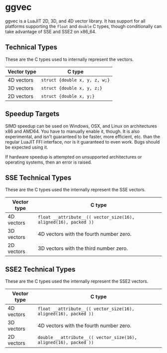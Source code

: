 # ggvec

ggvec is a LuaJIT 2D, 3D, and 4D vector library. It has support for all platforms supporting the `float` and `double` C types, though conditionally can take advantage of SSE and SSE2 on x86_64.


## Technical Types

These are the C types used to internally represent the vectors.

| Vector type | C type     |
|-------------|------------|
| 4D vectors  |`struct {double x, y, z, w;}` |
| 3D vectors  |`struct {double x, y, z;}` |
| 2D vectors  |`struct {double x, y;}` |

## Speedup Targets

SIMD speedup can be used on Windows, OSX, and Linux on architectures x86 and AMD64. You have to manually enable it, though. It is also experimental, and isn't guaranteed to be faster, more efficient, etc. than the regular LuaJIT FFI interface, nor is it guaranteed to even work. Bugs should be expected using it.

If hardware speedup is attempted on unsupported architectures or operating systems, then an error is raised.

## SSE Technical Types

These are the C types used the internally represent the SSE vectors.

| Vector type | C type     |
|-------------|------------|
| 4D vectors  |`float __attribute__(( vector_size(16), aligned(16), packed ))` |
| 3D vectors  | 4D vectors with the fourth number zero. |
| 2D vectors  | 3D vectors with the third number zero. |

## SSE2 Technical Types

These are the C types used the internally represent the SSE2 vectors.

| Vector type | C type     |
|-------------|------------|
| 4D vectors  |`float __attribute__(( vector_size(16), aligned(16), packed ))` |
| 3D vectors  | 4D vectors with the fourth number zero. |
| 2D vectors  |`double __attribute__(( vector_size(16), aligned(16), packed ))` |